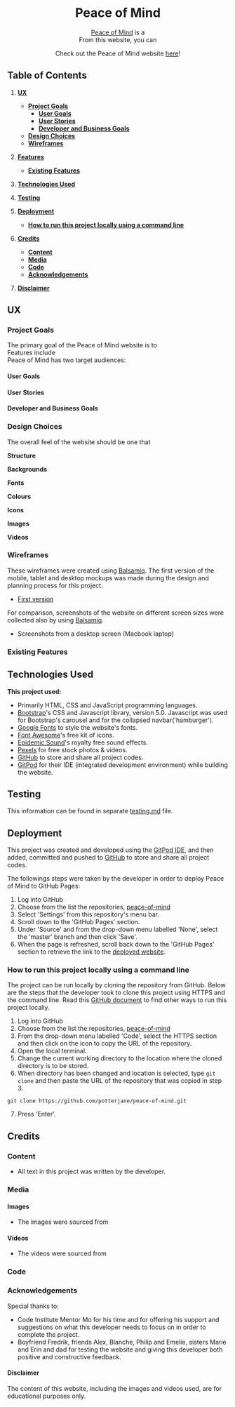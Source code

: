 <div align="center"> 

# Peace of Mind

[Peace of Mind](https://potterjane.github.io/peace-of-mind/) is a 
<br>
From this website, you can
<br>

Check out the Peace of Mind website [here](https://potterjane.github.io/peace-of-mind/)!

</div>

## Table of Contents
1. [**UX**](#ux)
    - [**Project Goals**](#project-goals)
        - [**User Goals**](#user-goals)
        - [**User Stories**](#user-stories)
        - [**Developer and Business Goals**](#developer-and-business-goals)
    - [**Design Choices**](#design-choices)
    - [**Wireframes**](#wireframes)

2. [**Features**](#features)
    - [**Existing Features**](#existing-features)

3. [**Technologies Used**](#technologies-used)

4. [**Testing**](#testing)

5. [**Deployment**](#deployment)
    - [**How to run this project locally using a command line**](#how-to-run-this-project-locally-using-a-command-line)

6. [**Credits**](#credits)
    - [**Content**](#content)
    - [**Media**](#media)
    - [**Code**](#code)
    - [**Acknowledgements**](#acknowledgements)

7. [**Disclaimer**](#disclaimer)

## UX

### Project Goals

The primary goal of the Peace of Mind website is to 
<br>
Features include 
<br>
Peace of Mind has two target audiences: 

#### User Goals



#### User Stories



#### Developer and Business Goals



### Design Choices

The overall feel of the website should be one that 

**Structure**


**Backgrounds**



**Fonts**



**Colours**



**Icons**



**Images**



**Videos**

 

### Wireframes

These wireframes were created using [Balsamiq](https://balsamiq.com/). The first version of the mobile, tablet and desktop mockups was made during the design and planning process for this project. 

- [First version](/workspace/peace-of-mind/wireframes/pom-wireframes-version-1.pdf)

For comparison, screenshots of the website on different screen sizes were collected also by using [Balsamiq](https://balsamiq.com/). 
- Screenshots from a desktop screen (Macbook laptop) 

### Existing Features



## Technologies Used

**This project used:**
- Primarily HTML, CSS and JavaScript programming languages. 
- [Bootstrap](https://getbootstrap.com/docs/5.0/getting-started/introduction/)'s CSS and Javascript library, version 5.0. Javascript was used for Bootstrap's carousel and for the collapsed navbar('hamburger').
- [Google Fonts](https://fonts.google.com/) to style the website's fonts.
- [Font Awesome](https://fontawesome.com/)'s free kit of icons.
- [Epidemic Sound](https://www.epidemicsound.com/sound-effects/)'s royalty free sound effects.
- [Pexels](https://www.pexels.com/) for free stock photos & videos.
- [GitHub](https://github.com/) to store and share all project codes.
- [GitPod](https://www.gitpod.io/) for their IDE (integrated development environment) while building the website.

## Testing 

This information can be found in separate [testing.md](testing.md) file.

## Deployment

This project was created and developed using the [GitPod IDE](https://www.gitpod.io/), and then added, committed and pushed to [GitHub](https://github.com/) to store and share all project codes.

The followings steps were taken by the developer in order to deploy Peace of Mind to GitHub Pages:
1. Log into GitHub
2. Choose from the list the repositories, [peace-of-mind](https://github.com/potterjane/peace-of-mind)
3. Select 'Settings' from this repository's menu bar.
4. Scroll down to the 'GitHub Pages' section.
5. Under 'Source' and from the drop-down menu labelled 'None', select the 'master' branch and then click 'Save'.
6. When the page is refreshed, scroll back down to the 'GitHub Pages' section to retrieve the link to the [deployed website](https://potterjane.github.io/peace-of-mind/). 

### How to run this project locally using a command line

The project can be run locally by cloning the repository from GitHub. Below are the steps that the developer took to clone this project using HTTPS and the command line. 
Read this [GitHub document](https://docs.github.com/en/github/creating-cloning-and-archiving-repositories/cloning-a-repository) to find other ways to run this project locally.

1. Log into GitHub
2. Choose from the list the repositories, [peace-of-mind](https://github.com/potterjane/peace-of-mind)
3. From the drop-down menu labelled 'Code', select the HTTPS section and then click on the icon to copy the URL of the repository.
4. Open the local terminal.
5. Change the current working directory to the location where the cloned directory is to be stored.
6. When directory has been changed and location is selected, type ```git clone``` and then paste the URL of the repository that was copied in step 3.
```console
git clone https://github.com/potterjane/peace-of-mind.git
```
7. Press 'Enter'.

## Credits

### Content

- All text in this project was written by the developer.

### Media

#### Images
- The images were sourced from 

#### Videos
- The videos were sourced from 

### Code


### Acknowledgements

Special thanks to: 
- Code Institute Mentor Mo for his time and for offering his support and suggestions on what this developer needs to focus on in order to complete the project.
- Boyfriend Fredrik, friends Alex, Blanche, Philip and Emelie, sisters Marie and Erin and dad for testing the website and giving this developer both positive and constructive feedback.

#### Disclaimer
The content of this website, including the images and videos used, are for educational purposes only.